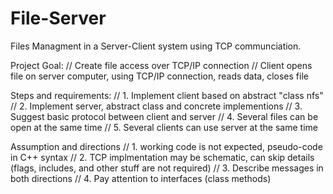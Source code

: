 # File-Server
Files Managment in a Server-Client system using TCP communciation. 

Project Goal:
// Create file access over TCP/IP connection
// Client opens file on server computer, using TCP/IP connection, reads data, closes file

Steps and requirements:
// 1. Implement client based on abstract "class nfs"
// 2. Implement server, abstract class and concrete implementions
// 3. Suggest basic protocol between client and server
// 4. Several files can be open at the same time
// 5. Several clients can use server at the same time

Assumption and directions
// 1. working code is not expected, pseudo-code in C++ syntax
// 2. TCP implmentation may be schematic, can skip details (flags, includes, and other stuff are not required)
// 3. Describe messages in both directions
// 4. Pay attention to interfaces (class methods)

